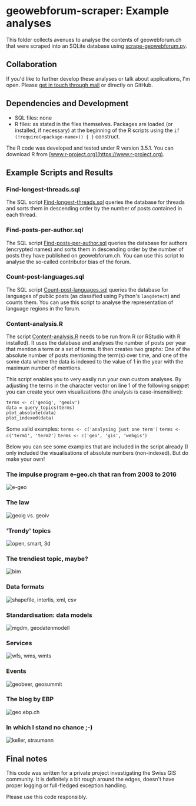 # geowebforum-scraper: Example analyses
This folder collects avenues to analyse the contents of geowebforum.ch that were scraped into an SQLite database using [scrape-geowebforum.py](https://github.com/rastrau/geowebforum-scraper/blob/master/scrape-geowebforum.py).

## Collaboration
If you'd like to further develop these analyses or talk about applications, I'm open. Please [get in touch through mail](mailto:ralph.straumann@gmail.com) or directly on GitHub.

## Dependencies and Development
- SQL files: none
- R files: as stated in the files themselves. Packages are loaded (or installed, if necessary) at the beginning of the R scripts using the `if (!require(<package-name>)) { }` construct.

The R code was developed and tested under R version 3.5.1. You can download R from [www.r-project.org](https://www.r-project.org).

## Example Scripts and Results

### Find-longest-threads.sql
The SQL script [Find-longest-threads.sql](https://github.com/rastrau/geowebforum-scraper/blob/master/example-analyses/Find-posts-per-author.sql) queries the database for threads and sorts them in descending order by the number of posts contained in each thread.

### Find-posts-per-author.sql
The SQL script [Find-posts-per-author.sql](https://github.com/rastrau/geowebforum-scraper/blob/master/example-analyses/Find-posts-per-author.sql) queries the database for authors (encrypted names) and sorts them in descending order by the number of posts they have published on geowebforum.ch. You can use this script to analyse the so-called contributor bias of the forum.

### Count-post-languages.sql
The SQL script [Count-post-languages.sql](https://github.com/rastrau/geowebforum-scraper/blob/master/example-analyses/Count-post-languages.sql) queries the database for languages of public posts (as classified using Python's `langdetect`) and counts them. You can use this script to analyse the representation of language regions in the forum.

### Content-analysis.R
The script [Content-analysis.R](https://github.com/rastrau/geowebforum-scraper/blob/master/example-analyses/Content-analysis.R) needs to be run from R (or RStudio with R installed). It uses the database and analyses the number of posts per year that mention a term or a set of terms. It then creates two graphs: One of the absolute number of posts mentioning the term(s) over time, and one of the some data where the data is indexed to the value of 1 in the year with the maximum number of mentions.

This script enables you to very easily run your own custom analyses. By adjusting the terms in the character vector on line 1 of the following snippet you can create your own visualizations (the analysis is case-insensitive):

```
terms <- c('geoig', 'geoiv')
data = query_topics(terms)
plot_absolute(data)
plot_indexed(data)
```

Some valid examples:
`terms <- c('analysing just one term')`
`terms <- c('term1', 'term2')`
`terms <- c('geo', 'gis', 'webgis')`

Below you can see some examples that are included in the script already (I only included the visualisations of absolute numbers (non-indexed). But do make your own!

### The impulse program e-geo.ch that ran from 2003 to 2016
![e-geo](https://github.com/rastrau/geowebforum-scraper/blob/master/example-analyses/e-geo-per-year--absolute.png "e-geo")

### The law
![geoig vs. geoiv](https://github.com/rastrau/geowebforum-scraper/blob/master/example-analyses/geoig-geoiv-per-year--absolute.png "geoig vs. geoiv")

### 'Trendy' topics
![open, smart, 3d](https://github.com/rastrau/geowebforum-scraper/blob/master/example-analyses/open-smart-3d-per-year--absolute.png "open, smart, 3d")

### The trendiest topic, maybe?
![bim](https://github.com/rastrau/geowebforum-scraper/blob/master/example-analyses/bim-per-year--absolute.png "bim")

### Data formats
![shapefile, interlis, xml, csv](https://github.com/rastrau/geowebforum-scraper/blob/master/example-analyses/shapefile-interlis-xml-csv-per-year--absolute.png "shapefile, interlis, xml, csv")

### Standardisation: data models
![mgdm, geodatenmodell](https://github.com/rastrau/geowebforum-scraper/blob/master/example-analyses/mgdm-geodatenmodell-per-year--absolute.png "mgdm, geodatenmodell")

### Services
![wfs, wms, wmts](https://github.com/rastrau/geowebforum-scraper/blob/master/example-analyses/wfs-wms-wmts-per-year--absolute.png "wfs, wms, wmts")

### Events
![geobeer, geosummit](https://github.com/rastrau/geowebforum-scraper/blob/master/example-analyses/geosummit-geobeer-per-year--absolute.png "geobeer, geosummit")

### The blog by EBP
![geo.ebp.ch](https://github.com/rastrau/geowebforum-scraper/blob/master/example-analyses/geo.ebp.ch-per-year--absolute.png "geo.ebp.ch")

### In which I stand no chance ;-)
![keller, straumann](https://github.com/rastrau/geowebforum-scraper/blob/master/example-analyses/keller-straumann-per-year--absolute.png "keller, straumann")

## Final notes
This code was written for a private project investigating the Swiss GIS community. It is definitely a bit rough around the edges, doesn't have proper logging or full-fledged exception handling.

Please use this code responsibly.
